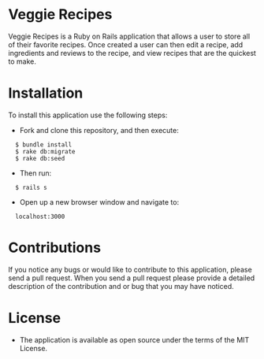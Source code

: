 # Veggie Recipes

Veggie Recipes is a Ruby on Rails application that allows a user to store all of their favorite recipes. Once created a user can then edit a recipe, add ingredients and reviews to the recipe, and view recipes that are the quickest to make.




# Installation
To install this application use the following steps:
  * Fork and clone this repository, and then execute:
  ```  
    $ bundle install
    $ rake db:migrate
    $ rake db:seed

  ```

  * Then run:
  ```
    $ rails s
  ```
  * Open up a new browser window and navigate to:
  ```
    localhost:3000
  ```
# Contributions
If you notice any bugs or would like to contribute to this application, please send a pull request. When you send a pull request please provide a detailed description of the contribution and or bug that you may have noticed.

# License
  * The application is available as open source under the terms of the MIT License.
